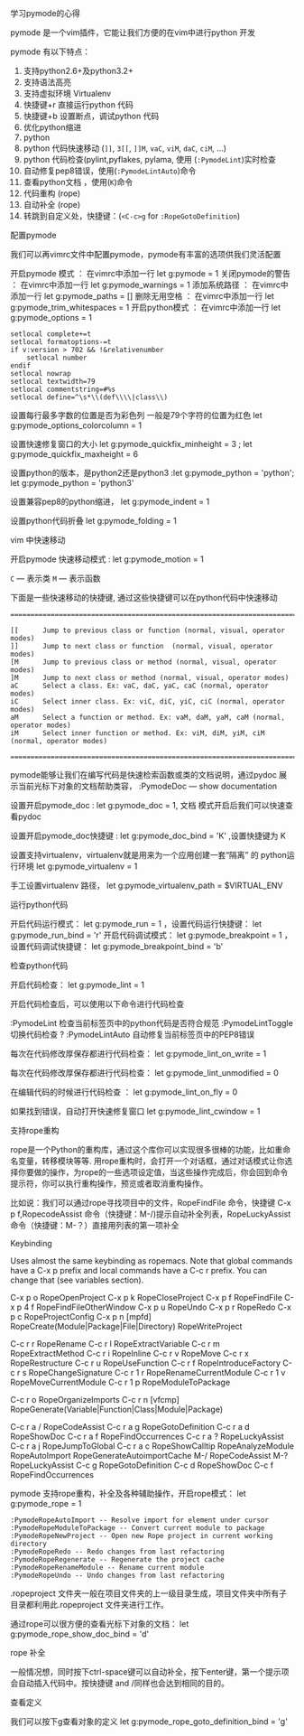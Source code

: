 学习pymode的心得

pymode 是一个vim插件，它能让我们方便的在vim中进行python 开发

pymode 有以下特点：

1. 支持python2.6+及python3.2+
2. 支持语法高亮
3. 支持虚拟环境 Virtualenv 
4. 快捷键<leader>+r 直接运行python 代码
5. 快捷键<leader>+b 设置断点，调试python 代码
6. 优化python缩进
7. python 
8. python 代码快速移动 (``]]``, ``3[[``, ``]]M``, ``vaC``, ``viM``, ``daC``, ``ciM``, ...)
9. python 代码检查(pylint,pyflakes, pylama, 使用 (``:PymodeLint``)实时检查
10. 自动修复pep8错误，使用(``:PymodeLintAuto``)命令
11.  查看python文档 ，使用(``K``)命令
12. 代码重构 <rope refactoring library> (rope)
13. 自动补全 (rope)
14. 转跳到自定义处，快捷键：(``<C-c>g`` for `:RopeGotoDefinition`)

配置pymode

我们可以再vimrc文件中配置pymode，pymode有丰富的选项供我们灵活配置

开启pymode 模式  ： 在vimrc中添加一行 let g:pymode = 1
关闭pymode的警告 ： 在vimrc中添加一行 let g:pymode_warnings = 1
添加系统路径     ： 在vimrc中添加一行 let g:pymode_paths = []
删除无用空格     ： 在vimrc中添加一行 let g:pymode_trim_whitespaces = 1
开启python模式   ： 在vimrc中添加一行 let g:pymode_options = 1

    setlocal complete+=t
    setlocal formatoptions-=t
    if v:version > 702 && !&relativenumber
        setlocal number
    endif
    setlocal nowrap
    setlocal textwidth=79
    setlocal commentstring=#%s
    setlocal define=^\s*\\(def\\\\|class\\)

设置每行最多字数的位置是否为彩色列 一般是79个字符的位置为红色 let g:pymode_options_colorcolumn = 1

设置快速修复窗口的大小 let g:pymode_quickfix_minheight = 3 ;  let g:pymode_quickfix_maxheight = 6

设置python的版本，是python2还是python3 :let g:pymode_python = 'python'; let g:pymode_python = 'python3' 

设置兼容pep8的python缩进， let g:pymode_indent = 1

设置python代码折叠  let g:pymode_folding = 1

vim 中快速移动

开启pymode 快速移动模式 :  let g:pymode_motion = 1

`C` — 表示类
`M` — 表示函数

下面是一些快速移动的快捷键, 通过这些快捷键可以在python代码中快速移动

    ================================================================================

    [[      Jump to previous class or function (normal, visual, operator modes)
    ]]      Jump to next class or function  (normal, visual, operator modes)
    [M      Jump to previous class or method (normal, visual, operator modes)
    ]M      Jump to next class or method (normal, visual, operator modes)
    aC      Select a class. Ex: vaC, daC, yaC, caC (normal, operator modes)
    iC      Select inner class. Ex: viC, diC, yiC, ciC (normal, operator modes)
    aM      Select a function or method. Ex: vaM, daM, yaM, caM (normal, operator modes)
    iM      Select inner function or method. Ex: viM, diM, yiM, ciM (normal, operator modes)

    ==================================================================================== 

pymode能够让我们在编写代码是快速检索函数或类的文档说明，通过pydoc 展示当前光标下对象的文档帮助类容， :PymodeDoc<args> — show documentation 


设置开启pymode_doc   :  let g:pymode_doc = 1, 文档 模式开启后我们可以快速查看pydoc

设置开启pymode_doc快捷键   :  let g:pymode_doc_bind = 'K' ,设置快捷键为 K

设置支持virtualenv，virtualenv就是用来为一个应用创建一套“隔离” 的 python运行环境  let g:pymode_virtualenv = 1

手工设置virtualenv 路径， let g:pymode_virtualenv_path = $VIRTUAL_ENV


运行python代码

开启代码运行模式： let g:pymode_run = 1 ，设置代码运行快捷键： let g:pymode_run_bind = '<leader>r'
开启代码调试模式： let g:pymode_breakpoint = 1 ，设置代码调试快捷键： let g:pymode_breakpoint_bind = '<leader>b'


检查python代码


开启代码检查： let g:pymode_lint = 1

开启代码检查后，可以使用以下命令进行代码检查

:PymodeLint          检查当前标签页中的python代码是否符合规范
:PymodeLintToggle    切换代码检查 ? 
:PymodeLintAuto	     自动修复当前标签页中的PEP8错误

每次在代码修改厚保存都进行代码检查： let g:pymode_lint_on_write = 1

每次在代码修改厚保存都进行代码检查： let g:pymode_lint_unmodified = 0

在编辑代码的时候进行代码检查 ： let g:pymode_lint_on_fly = 0

如果找到错误，自动打开快速修复窗口  let g:pymode_lint_cwindow = 1


支持rope重构

rope是一个Python的重构库，通过这个库你可以实现很多很棒的功能，比如重命名变量，转移模块等等. 用rope重构时，会打开一个对话框，通过对话模式让你选择你要做的操作，为rope的一些选项设定值，当这些操作完成后，你会回到命令提示符，你可以执行重构操作，预览或者取消重构操作。

比如说：我们可以通过rope寻找项目中的文件，RopeFindFile 命令，快捷键 C-x p f,RopecodeAssist 命令（快捷键：M-/)提示自动补全列表，RopeLuckyAssist命令（快捷键：M-？）直接用列表的第一项补全

Keybinding

Uses almost the same keybinding as ropemacs. Note that global commands have a C-x p prefix and local commands have a C-c r prefix. You can change that (see variables section).


C-x p o 	RopeOpenProject
C-x p k 	RopeCloseProject
C-x p f 	RopeFindFile
C-x p 4 f 	RopeFindFileOtherWindow
C-x p u 	RopeUndo
C-x p r 	RopeRedo
C-x p c 	RopeProjectConfig
C-x p n 	[mpfd] 	RopeCreate(Module|Package|File|Directory)
	  	RopeWriteProject
  	 
C-c r r 	RopeRename
C-c r l 	RopeExtractVariable
C-c r m 	RopeExtractMethod
C-c r i 	RopeInline
C-c r v 	RopeMove
C-c r x 	RopeRestructure
C-c r u 	RopeUseFunction
C-c r f 	RopeIntroduceFactory
C-c r s 	RopeChangeSignature
C-c r 1 r 	RopeRenameCurrentModule
C-c r 1 v 	RopeMoveCurrentModule
C-c r 1 p 	RopeModuleToPackage
  	 
C-c r o 	RopeOrganizeImports
C-c r n [vfcmp] RopeGenerate(Variable|Function|Class|Module|Package)
  	 
C-c r a / 	RopeCodeAssist
C-c r a g 	RopeGotoDefinition
C-c r a d 	RopeShowDoc
C-c r a f 	RopeFindOccurrences
C-c r a ? 	RopeLuckyAssist
C-c r a j 	RopeJumpToGlobal
C-c r a c 	RopeShowCalltip
	  	RopeAnalyzeModule
  		RopeAutoImport
  		RopeGenerateAutoimportCache
M-/ 		RopeCodeAssist
M-? 		RopeLuckyAssist
C-c g 		RopeGotoDefinition
C-c d 		RopeShowDoc
C-c f 		RopeFindOccurrences

pymode 支持rope重构，补全及各种辅助操作，开启rope模式： let g:pymode_rope = 1

    :PymodeRopeAutoImport -- Resolve import for element under cursor
    :PymodeRopeModuleToPackage -- Convert current module to package
    :PymodeRopeNewProject -- Open new Rope project in current working directory
    :PymodeRopeRedo -- Redo changes from last refactoring
    :PymodeRopeRegenerate -- Regenerate the project cache
    :PymodeRopeRenameModule -- Rename current module
    :PymodeRopeUndo -- Undo changes from last refactoring
    
.ropeproject 文件夹一般在项目文件夹的上一级目录生成，项目文件夹中所有子目录都利用此.ropeproject 文件夹进行工作。    

通过rope可以很方便的查看光标下对象的文档： let g:pymode_rope_show_doc_bind = '<C-c>d'

rope 补全

一般情况想，同时按下ctrl-space键可以自动补全，按下enter键，第一个提示项会自动插入代码中。按快捷键<C-X><C-O> and <C-P>/<C-N>同样也会达到相同的目的。

查看定义

我们可以按下<C-C>g查看对象的定义 let g:pymode_rope_goto_definition_bind = '<C-c>g'
